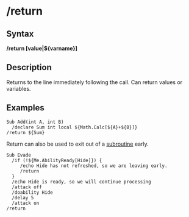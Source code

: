 # /return

## Syntax

**/return [value\|${varname}]**

## Description

Returns to the line immediately following the call. Can return values or variables.

## Examples

```text
Sub Add(int A, int B)
  /declare Sum int local ${Math.Calc[${A}+${B}]}
/return ${Sum}
```

Return can also be used to exit out of a [subroutine](../../macros/subroutines.md) early.

```text
Sub Evade
  /if (!${Me.AbilityReady[Hide]}) {
     /echo Hide has not refreshed, so we are leaving early.
     /return
  }
  /echo Hide is ready, so we will continue processing
  /attack off
  /doability Hide
  /delay 5
  /attack on
/return
```

